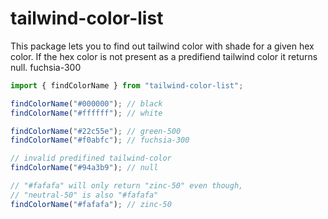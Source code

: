 # tailwind-color-list

This package lets you to find out tailwind color with shade for a given hex color. If the hex color is not present as a predifiend tailwind color it returns null.
fuchsia-300

```typescript
import { findColorName } from "tailwind-color-list";

findColorName("#000000"); // black
findColorName("#ffffff"); // white

findColorName("#22c55e"); // green-500
findColorName("#f0abfc"); // fuchsia-300

// invalid predifined tailwind-color
findColorName("#94a3b9"); // null

// "#fafafa" will only return "zinc-50" even though,
// "neutral-50" is also "#fafafa"
findColorName("#fafafa"); // zinc-50
```
